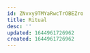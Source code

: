 ```yaml
---
id: ZNvxy9TMYaRwcTrOBEZro
title: Ritual
desc: ''
updated: 1644961726962
created: 1644961726962
---
```


